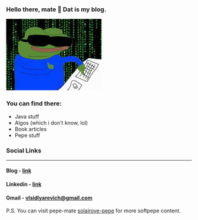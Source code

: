 ### Hello there, mate 👋 Dat is my blog.
![alt text](https://github.com/vlsidlyarevich/vlsidlyarevich/blob/main/peepo.jpeg?raw=true)

### You can find there: 
* Java stuff
* Algos (which i don't know, lol)
* Book articles
* Pepe stuff

### Social Links
--- 
#### Blog - [link](https://vlsidlyarevich.github.io/)
#### Linkedin - [link](https://www.linkedin.com/in/vladislav-sidlyarevich-a068b5124/)
#### Gmail - vlsidlyarevich@gmail.com

P.S. You can visit pepe-mate [solairove-pepe](https://github.com/solairerove) for more softpepe content.